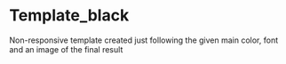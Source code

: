# Template_black

Non-responsive template created  just following  the given main color, font and an image of the final result
